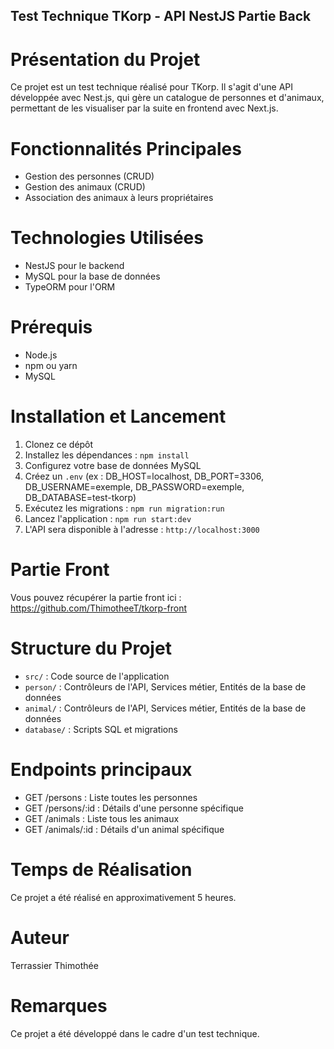## Test Technique TKorp - API NestJS Partie Back

# Présentation du Projet

Ce projet est un test technique réalisé pour TKorp. Il s'agit d'une API développée avec Nest.js, 
qui gère un catalogue de personnes et d'animaux, permettant de les visualiser par la suite en 
frontend avec Next.js.

# Fonctionnalités Principales

- Gestion des personnes (CRUD)
- Gestion des animaux (CRUD)
- Association des animaux à leurs propriétaires

# Technologies Utilisées

- NestJS pour le backend
- MySQL pour la base de données
- TypeORM pour l'ORM

# Prérequis

- Node.js
- npm ou yarn
- MySQL

# Installation et Lancement

1. Clonez ce dépôt
2. Installez les dépendances : `npm install`
3. Configurez votre base de données MySQL
4. Créez un `.env` (ex : DB_HOST=localhost, DB_PORT=3306, DB_USERNAME=exemple, DB_PASSWORD=exemple, DB_DATABASE=test-tkorp)
5. Exécutez les migrations : `npm run migration:run`
6. Lancez l'application : `npm run start:dev`
7. L'API sera disponible à l'adresse : `http://localhost:3000`

# Partie Front 

Vous pouvez récupérer la partie front ici : https://github.com/ThimotheeT/tkorp-front

# Structure du Projet

- `src/` : Code source de l'application
- `person/` : Contrôleurs de l'API, Services métier, Entités de la base de données
- `animal/` : Contrôleurs de l'API, Services métier, Entités de la base de données
- `database/` : Scripts SQL et migrations

# Endpoints principaux

- GET /persons : Liste toutes les personnes
- GET /persons/:id : Détails d'une personne spécifique
- GET /animals : Liste tous les animaux
- GET /animals/:id : Détails d'un animal spécifique

# Temps de Réalisation

Ce projet a été réalisé en approximativement 5 heures.

# Auteur

Terrassier Thimothée

# Remarques

Ce projet a été développé dans le cadre d'un test technique.
